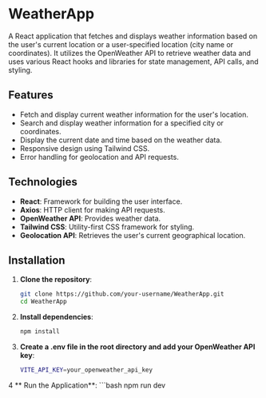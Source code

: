 # WeatherApp

A React application that fetches and displays weather information based on the user's current location or a user-specified location (city name or coordinates). It utilizes the OpenWeather API to retrieve weather data and uses various React hooks and libraries for state management, API calls, and styling.

## Features

- Fetch and display current weather information for the user's location.
- Search and display weather information for a specified city or coordinates.
- Display the current date and time based on the weather data.
- Responsive design using Tailwind CSS.
- Error handling for geolocation and API requests.

## Technologies

- **React**: Framework for building the user interface.
- **Axios**: HTTP client for making API requests.
- **OpenWeather API**: Provides weather data.
- **Tailwind CSS**: Utility-first CSS framework for styling.
- **Geolocation API**: Retrieves the user's current geographical location.

## Installation

1. **Clone the repository**:
   ```bash
   git clone https://github.com/your-username/WeatherApp.git
   cd WeatherApp

2. **Install dependencies**:
   ```bash
   npm install

3. **Create a .env file in the root directory and add your OpenWeather API key**:
   ```bash
   VITE_API_KEY=your_openweather_api_key

4  ** Run the Application**:
     ```bash 
     npm run dev   
   